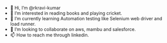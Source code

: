 - 👋 Hi, I’m @rkravi-kumar
- 👀 I’m interested in reading books and playing cricket.
- 🌱 I’m currently learning Automation testing like Selenium web driver and load runner.
- 💞️ I’m looking to collaborate on aws, mambu and salesforce.
- 📫 How to reach me through linkedin.

<!---
rkravi-kumar/rkravi-kumar is a ✨ special ✨ repository because its `README.md` (this file) appears on your GitHub profile.
You can click the Preview link to take a look at your changes.
--->
